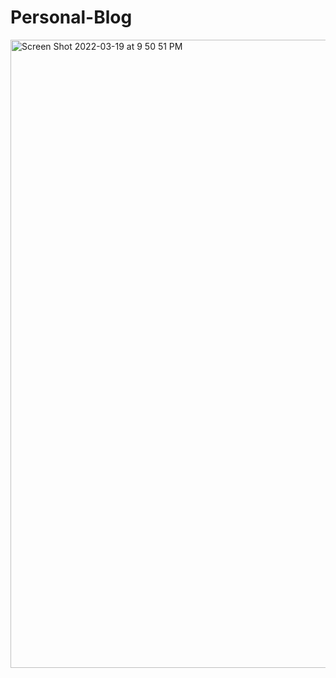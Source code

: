 # Personal-Blog
<img width="1005" alt="Screen Shot 2022-03-19 at 9 50 51 PM" src="https://user-images.githubusercontent.com/80973930/159148721-b97a5206-4c79-41d9-8ca7-1dc9aa92d8d7.png">
